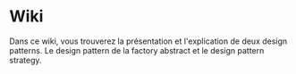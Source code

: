 # Wiki
Dans ce wiki, vous trouverez la présentation et l'explication de deux design patterns. Le design pattern de la factory abstract  et le design pattern strategy.  
